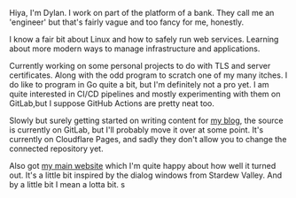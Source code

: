 Hiya, I'm Dylan. I work on part of the platform of a bank. They call me an 'engineer' but that's fairly vague and too fancy for me, honestly.  

I know a fair bit about Linux and how to safely run web services. Learning about more modern ways to manage infrastructure and applications.

Currently working on some personal projects to do with TLS and server certificates. Along with the odd program to scratch one of my many itches. I do like to program in Go quite a bit, but I'm definitely not a pro yet. I am quite interested in CI/CD pipelines and mostly experimenting with them on GitLab,but I suppose GitHub Actions are pretty neat too.

Slowly but surely getting started on writing content for [my blog](https://dylans.blog), the source is currently on GitLab, but I'll probably move it over at some point. It's currently on Cloudflare Pages, and sadly they don't allow you to change the connected repository yet.  

Also got [my main website](https://dylanmaassen.nl) which I'm quite happy about how well it turned out. It's a little bit inspired by the dialog windows from Stardew Valley. And by a little bit I mean a lotta bit.
s